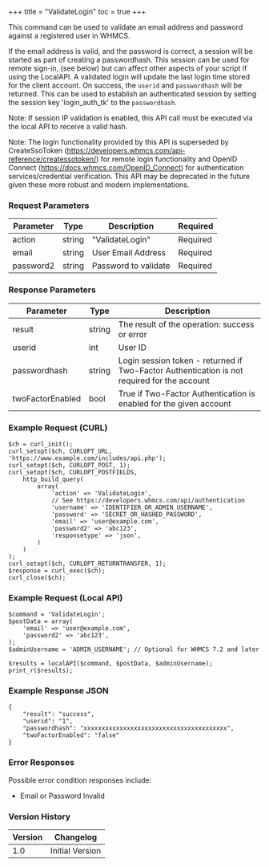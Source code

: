 +++
title = "ValidateLogin"
toc = true
+++

This command can be used to validate an email address and password against a registered user in WHMCS.

If the email address is valid, and the password is correct, a session will be started as part of creating
a passwordhash. This session can be used for remote sign-in, (see below) but can affect other aspects of
your script if using the LocalAPI. A validated login will update the last login time stored for the
client account. On success, the `userid` and `passwordhash` will be returned. This can be used to establish
an authenticated session by setting the session key 'login_auth_tk' to the `passwordhash`.

Note: If session IP validation is enabled, this API call must be executed via the local API to receive
a valid hash.

Note: The login functionality provided by this API is superseded by
CreateSsoToken (https://developers.whmcs.com/api-reference/createssotoken/) for remote login
functionality and OpenID Connect (https://docs.whmcs.com/OpenID_Connect) for authentication
services/credential verification. This API may be deprecated in the future given these more robust
and modern implementations.

### Request Parameters

| Parameter | Type | Description | Required |
| --------- | ---- | ----------- | -------- |
| action | string | "ValidateLogin" | Required |
| email | string | User Email Address | Required |
| password2 | string | Password to validate | Required |

### Response Parameters

| Parameter | Type | Description |
| --------- | ---- | ----------- |
| result | string | The result of the operation: success or error |
| userid | int | User ID |
| passwordhash | string | Login session token - returned if Two-Factor Authentication is not required for the account |
| twoFactorEnabled | bool | True if Two-Factor Authentication is enabled for the given account |


### Example Request (CURL)

```
$ch = curl_init();
curl_setopt($ch, CURLOPT_URL, 'https://www.example.com/includes/api.php');
curl_setopt($ch, CURLOPT_POST, 1);
curl_setopt($ch, CURLOPT_POSTFIELDS,
    http_build_query(
        array(
            'action' => 'ValidateLogin',
            // See https://developers.whmcs.com/api/authentication
            'username' => 'IDENTIFIER_OR_ADMIN_USERNAME',
            'password' => 'SECRET_OR_HASHED_PASSWORD',
            'email' => 'user@example.com',
            'password2' => 'abc123',
            'responsetype' => 'json',
        )
    )
);
curl_setopt($ch, CURLOPT_RETURNTRANSFER, 1);
$response = curl_exec($ch);
curl_close($ch);
```


### Example Request (Local API)

```
$command = 'ValidateLogin';
$postData = array(
    'email' => 'user@example.com',
    'password2' => 'abc123',
);
$adminUsername = 'ADMIN_USERNAME'; // Optional for WHMCS 7.2 and later

$results = localAPI($command, $postData, $adminUsername);
print_r($results);
```


### Example Response JSON

```
{
    "result": "success",
    "userid": "1",
    "passwordhash": "xxxxxxxxxxxxxxxxxxxxxxxxxxxxxxxxxxxxxxxx",
    "twoFactorEnabled": "false"
}
```


### Error Responses

Possible error condition responses include:

* Email or Password Invalid


### Version History

| Version | Changelog |
| ------- | --------- |
| 1.0 | Initial Version |
